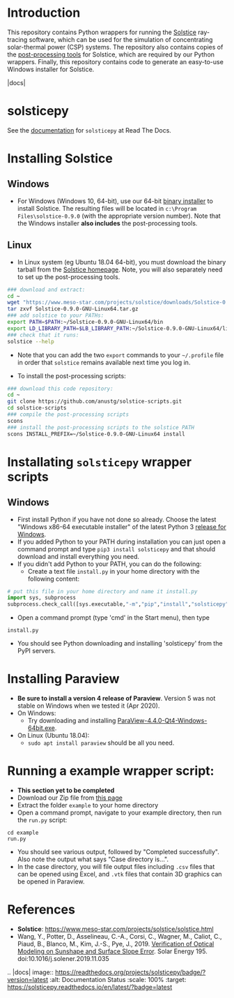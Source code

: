# Introduction

This repository contains Python wrappers for running the  [Solstice](https://www.meso-star.com/projects/solstice/solstice.html) ray-tracing software, which can be used for the simulation of concentrating solar-thermal power (CSP) systems. The repository also contains copies of the [post-processing tools](https://www.meso-star.com/projects/solstice/solstice-resources.html) for Solstice, which are required by our Python wrappers. Finally, this repository contains code to generate an easy-to-use Windows installer for Solstice.

|docs|

# solsticepy

See the [documentation](https://solsticepy.readthedocs.io/en/latest/?badge=latest) for `solsticepy` at Read The Docs.

# Installing Solstice

## Windows

* For Windows (Windows 10, 64-bit), use our 64-bit [binary installer](https://github.com/anustg/solstice-scripts/releases) to install Solstice. The resulting files will be located in `c:\Program Files\solstice-0.9.0` (with the appropriate version number). Note that the Windows installer **also includes** the post-processing tools.

## Linux

* In Linux system (eg Ubuntu 18.04 64-bit), you must download the binary tarball  from the [Solstice homepage](https://www.meso-star.com/projects/solstice/solstice.html). Note, you will also separately need to set up the post-processing tools. 

```bash
### download and extract:
cd ~
wget "https://www.meso-star.com/projects/solstice/downloads/Solstice-0.9.0-GNU-Linux64.tar.gz"
tar zxvf Solstice-0.9.0-GNU-Linux64.tar.gz
### add solstice to your PATHs:
export PATH=$PATH:~/Solstice-0.9.0-GNU-Linux64/bin
export LD_LIBRARY_PATH=$LB_LIBRARY_PATH:~/Solstice-0.9.0-GNU-Linux64/lib
### check that it runs:
solstice --help
```

* Note that you can add the two `export` commands to your `~/.profile` file in order that `solstice` remains available next time you log in.

* To install the post-processing scripts:

```bash
### download this code repository:
cd ~
git clone https://github.com/anustg/solstice-scripts.git
cd solstice-scripts
### compile the post-processing scripts
scons
### install the post-processing scripts to the solstice PATH
scons INSTALL_PREFIX=~/Solstice-0.9.0-GNU-Linux64 install
```

# Installating `solsticepy` wrapper scripts

## Windows

* First install Python if you have not done so already. Choose the latest "Windows x86-64 executable installer" of the latest Python 3 [release for Windows](https://www.python.org/downloads/windows/).
* If you added Python to your PATH during installation you can just open a command prompt and type `pip3 install solsticepy` and that should download and install everything you need.
* If you didn't add Python to your PATH, you can do the following:
  * Create a text file `install.py` in your home directory with the following content:
```python
# put this file in your home directory and name it install.py
import sys, subprocess
subprocess.check_call([sys.executable,"-m","pip","install","solsticepy"])
```
  * Open a command prompt (type 'cmd' in the Start menu), then type
```
install.py
```
  * You should see Python downloading and installing 'solsticepy' from the PyPI servers.

# Installing Paraview

* **Be sure to install a version 4 release of Paraview**. Version 5 was not stable on Windows when we tested it (Apr 2020).
* On Windows:
  * Try downloading and installing [ParaView-4.4.0-Qt4-Windows-64bit.exe](https://www.paraview.org/paraview-downloads/download.php?submit=Download&version=v4.4&type=binary&os=Windows&downloadFile=ParaView-4.4.0-Qt4-Windows-64bit.exe).
* On Linux (Ubuntu 18.04):
  * `sudo apt install paraview` should be all you need.

# Running a example wrapper script:

* **This section yet to be completed**
* Download our Zip file from [this page](https://github.com/anustg/solstice-scripts/releases/)
* Extract the folder `example` to your home directory
* Open a command prompt, navigate to your example directory, then run the `run.py` script:
```
cd example
run.py
```
* You should see various output, followed by "Completed successfully". Also note the output what says "Case directory is...".
* In the case directory, you will file output files including `.csv` files that can be opened using Excel, and `.vtk` files that contain 3D graphics can be opened in Paraview.

# References

* **Solstice**: https://www.meso-star.com/projects/solstice/solstice.html
* Wang, Y., Potter, D., Asselineau, C.-A., Corsi, C., Wagner, M., Caliot, C., Piaud, B., Blanco, M., Kim, J.-S., Pye, J., 2019. [Verification of Optical Modeling on Sunshape and Surface Slope Error](https://www.researchgate.net/publication/337636543). Solar Energy 195. doi:10.1016/j.solener.2019.11.035

.. |docs| image:: https://readthedocs.org/projects/solsticepy/badge/?version=latest
    :alt: Documentation Status
    :scale: 100%
    :target: https://solsticepy.readthedocs.io/en/latest/?badge=latest


